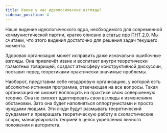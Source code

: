 ```yaml
---
title: Какие у нас идеологические взгляды?
sidebar_position: 4
---
```


Наше видение идеологического ядра, необходимого для современной коммунистической партии, кратко описано в [статье про ПНТ 2.0](/docs/our/pnt-2.0#97-программно-теоретическая-работа). Мы считаем, что этого видения достаточно для решения задач текущего момента.

Здоровая организация может исправить даже изначально ошибочные взгляды. Она привлечёт извне и воспитает внутри теоретически грамотных товарищей, создаст атмосферу конструктивной дискуссии, поставит перед теоретиками практически значимые проблемы.

Наоборот, представим себе нездоровую организацию, у которой есть абсолютно истинная программа, отвечающая на все вопросы. Такая организация не сможет воплощать на практике свою совершенную теорию. Она не сможет адаптировать свои взгляды к изменениям обстановки. Зато она будет наполняться оппортунистами и просто чуждыми людьми. Эти люди будут размывать теоретический фундамент и превращать теоретическую работу в схоластические споры, манипулировать теорией в целях укрепления личного положения и авторитета.

<!-- :::info -->

<!-- В оценках текущего момента нам близки политические позиции [Коммунистической партии Греции](https://inter.kke.gr/ru/firstpage/) -->

<!-- ::: -->


